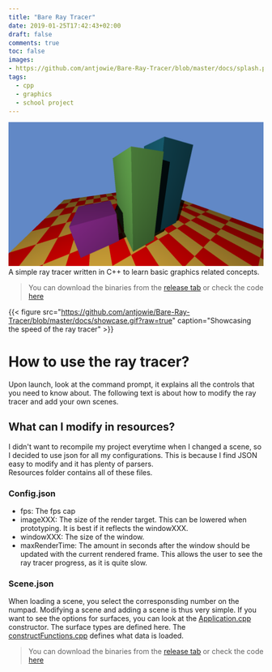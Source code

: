 ```yaml
---
title: "Bare Ray Tracer"
date: 2019-01-25T17:42:43+02:00
draft: false
comments: true
toc: false
images:
- https://github.com/antjowie/Bare-Ray-Tracer/blob/master/docs/splash.png?raw=true
tags: 
  - cpp
  - graphics
  - school project
---
```

![splash](https://github.com/antjowie/Bare-Ray-Tracer/blob/master/docs/splash.png?raw=true)
A simple ray tracer written in C++ to learn basic graphics related concepts.

> You can download the binaries from the [release tab](https://github.com/antjowie/Bare-Ray-Tracer/releases) or check the code [here](https://github.com/antjowie/Bare-Ray-Tracer)

{{< figure src="https://github.com/antjowie/Bare-Ray-Tracer/blob/master/docs/showcase.gif?raw=true" caption="Showcasing the speed of the ray tracer" >}}

# How to use the ray tracer?
Upon launch, look at the command prompt, it explains all the controls that you need to know about. The following text is about how to modify the ray tracer and add your own scenes.

## What can I modify in resources?
I didn't want to recompile my project everytime when I changed a scene, so I decided to use json for all my configurations. This is because I find JSON easy to modify and it has plenty of parsers.  
Resources folder contains all of these files. 

### Config.json
- fps: The fps cap
- imageXXX: The size of the render target. This can be lowered when prototyping. It is best if it reflects the windowXXX.
- windowXXX: The size of the window.
- maxRenderTime: The amount in seconds after the window should be updated with the current rendered frame. This allows the user to see the ray tracer progress, as it is quite slow.

### Scene.json
When loading a scene, you select the corresponsding number on the numpad. Modifying a scene and adding a scene is thus very simple. If you want to see the options for surfaces, you can look at the [Application.cpp](https://github.com/antjowie/Bare-Ray-Tracer/tree/master/projects/Application/source/Application.cpp) constructor. The surface types are defined here. The [constructFunctions.cpp](https://github.com/antjowie/Bare-Ray-Tracer/tree/master/projects/Application/source/constructFunctions.cpp) defines what data is loaded.

> You can download the binaries from the [release tab](https://github.com/antjowie/Bare-Ray-Tracer/releases) or check the code [here](https://github.com/antjowie/Bare-Ray-Tracer)